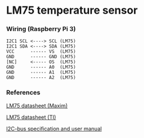 LM75 temperature sensor
=======================

### Wiring (Raspberry Pi 3)
```
I2C1 SCL <----> SCL (LM75)
I2C1 SDA <----> SDA (LM75)
VCC      ------ VS  (LM75)
GND      ------ GND (LM75)
[NC]     <----- OS  (LM75)
GND      ------ A0  (LM75)
GND      ------ A1  (LM75)
GND      ------ A2  (LM75)
```

### References
[LM75 datasheet (Maxim)](https://datasheets.maximintegrated.com/en/ds/LM75.pdf)

[LM75 datasheet (TI)](http://www.ti.com/lit/ds/symlink/lm75b.pdf)

[I2C-bus specification and user manual](http://www.nxp.com/documents/user_manual/UM10204.pdf)
